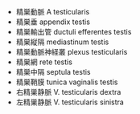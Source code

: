 - 精巣動脈 A testicularis
- 精巣垂 appendix testis
- 精巣輸出管 ductuli efferentes testis
- 精巣縦隔 mediastinum testis
- 精巣動脈神経叢 plexus testicularis
- 精巣網 rete testis
- 精巣中隔 septula testis
- 精巣鞘膜 tunica vaginalis testis
- 右精巣静脈 V. testicularis dextra
- 左精巣静脈 V. testicularis sinistra
